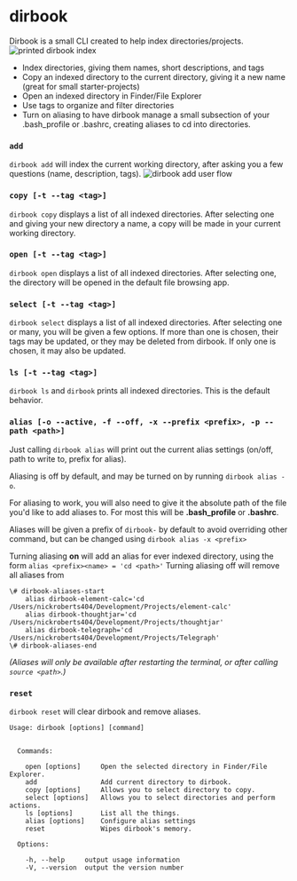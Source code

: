 # dirbook
Dirbook is a small CLI created to help index directories/projects.
![printed dirbook index](https://dl.dropboxusercontent.com/s/0790x9ita2c8w0p/Screenshot%202017-02-21%2010.34.02.png?dl=0)
* Index directories, giving them names, short descriptions, and tags
* Copy an indexed directory to the current directory, giving it a new name (great for small starter-projects)
* Open an indexed directory in Finder/File Explorer
* Use tags to organize and filter directories
* Turn on aliasing to have dirbook manage a small subsection of your .bash\_profile or .bashrc, creating aliases to cd into directories.

### `add`
`dirbook add` will index the current working directory, after asking you a few questions (name, description, tags).
![dirbook add user flow](https://dl.dropboxusercontent.com/s/gp7hjqycrkjpibs/Screenshot%202017-02-21%2010.30.17.png?dl=0)

### `copy [-t --tag <tag>]`
`dirbook copy` displays a list of all indexed directories. After selecting one and giving your new directory a name, a copy will be made in your current working directory.

### `open [-t --tag <tag>]`
`dirbook open` displays a list of all indexed directories. After selecting one, the directory will be opened in the default file browsing app.

### `select [-t --tag <tag>]`
`dirbook select` displays a list of all indexed directories. After selecting one or many, you will be given a few options. If more than one is chosen, their tags may be updated, or they may be deleted from dirbook. If only one is chosen, it may also be updated.

### `ls [-t --tag <tag>]`
`dirbook ls` and `dirbook` prints all indexed directories. This is the default behavior.

### `alias [-o --active, -f --off, -x --prefix <prefix>, -p --path <path>]`
Just calling `dirbook alias` will print out the current alias settings (on/off, path to write to, prefix for alias).

Aliasing is off by default, and may be turned on by running `dirbook alias -o`. 

For aliasing to work, you will also need to give it the absolute path of the file you'd like to add aliases to. For most this will be **.bash_profile** or **.bashrc**.

Aliases will be given a prefix of `dirbook-` by default to avoid overriding other command, but can be changed using `dirbook alias -x <prefix>`

Turning aliasing **on** will add an alias for ever indexed directory, using the form `alias <prefix><name> = 'cd <path>'`
Turning aliasing off will remove all aliases from *<path>*

	\# dirbook-aliases-start
		alias dirbook-element-calc='cd /Users/nickroberts404/Development/Projects/element-calc'
		alias dirbook-thoughtjar='cd /Users/nickroberts404/Development/Projects/thoughtjar'
		alias dirbook-telegraph='cd /Users/nickroberts404/Development/Projects/Telegraph'
	\# dirbook-aliases-end

*(Aliases will only be available after restarting the terminal, or after calling `source <path>`.)*

### `reset`
`dirbook reset` will clear dirbook and remove aliases.


	Usage: dirbook [options] [command]


	  Commands:

	    open [options]     Open the selected directory in Finder/File Explorer.
	    add                Add current directory to dirbook.
	    copy [options]     Allows you to select directory to copy.
	    select [options]   Allows you to select directories and perform actions.
	    ls [options]       List all the things.
	    alias [options]    Configure alias settings
	    reset              Wipes dirbook's memory.

	  Options:

	    -h, --help     output usage information
	    -V, --version  output the version number
